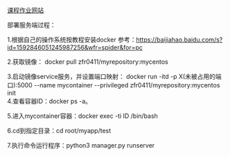 [课程作业网站](http://uml163.github.io/UML/.)




部署服务端过程：

1.根据自己的操作系统按教程安装docker 参考：https://baijiahao.baidu.com/s?id=1592846051245987256&wfr=spider&for=pc

2.获取镜像：
docker pull zfr0411/myrepository:mycentos

3.启动镜像service服务，并设置端口映射：
docker run -itd -p X(未被占用的端口):5000 --name mycontainer --privileged zfr0411/myrepository:mycentos init         
4.查看容器ID：docker ps -a。

5.进入mycontainer容器：docker exec -ti ID /bin/bash

6.cd到指定目录：cd root/myapp/test

7.执行命令运行程序：python3 manager.py runserver
